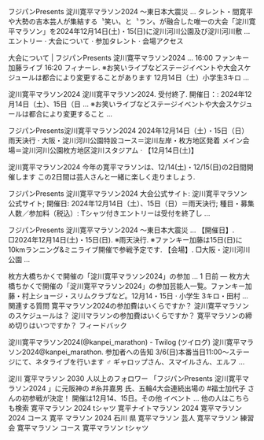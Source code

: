 フジパンPresents 淀川寛平マラソン2024 ～東日本大震災 ...
タレント・間寛平や大勢の吉本芸人が集結する〝笑い〟と〝ラン〟が融合した唯一の大会「淀川寛平マラソン」を2024年12月14日(土)・15(日)に淀川河川公園及び淀川河川敷 ...
‎エントリー · ‎大会について · ‎参加タレント · ‎会場アクセス

大会について | フジパンPresents 淀川寛平マラソン2024 ...
16:00 ファンキー加藤ライブ 16:20 フィナーレ. ※お笑いライブなどステージイベントや大会スケジュールは都合により変更することがあります 12月14日（土）小学生3キロ ...

淀川寛平マラソン2024
淀川寛平マラソン2024. 受付終了. 開催日：: 2024年12月14日（土）、15日（日 ... ※お笑いライブなどステージイベントや大会スケジュールは都合により変更すること ...

フジパンPresents淀川寛平マラソン2024
2024年12月14日（土）・15日（日） 雨天決行 · 大阪・淀川河川公園特設コース＝淀川左岸・枚方地区発着 メイン会場＝淀川河川公園枚方地区淀川スタジアム · 【12月14日(土)】

淀川寛平マラソン2024 
今年の寛平マラソンは、12/14(土)・12/15(日)の2日間開催します この2日間は芸人さんと一緒に楽しく走りましょう.

フジパンPresents 淀川寛平マラソン2024
大会公式サイト: 淀川寛平マラソン 公式サイト; 開催日: 2024年12月14日（土）、15日（日）＝雨天決行; 種目・募集人数／参加料（税込）: Tシャツ付きエントリーは受付を終了し ...

フジパンPresents 淀川寛平マラソン2024 ～東日本大震災 ...
【開催日】. □2024年12月14日(土)・15日(日). ※雨天決行. ※ファンキー加藤は15日(日)に10kmランニング&ミニライブ開催で参戦予定です. 【会場】. □大阪・淀川河川公園 ...

枚方大橋ちかくで開催の「淀川寛平マラソン2024」の参加 ...
1 日前 — 枚方大橋ちかくで開催の「淀川寛平マラソン2024」の参加芸能人一覧。ファンキー加藤・村上ショージ・スリムクラブなど。12月14・15日 · 小学生 3キロ・田村 ...
関連する質問
寛平マラソン2024の参加費はいくらですか？
淀川寛平マラソンのスケジュールは？
淀川マラソンの参加費はいくらですか？
寛平マラソンの締め切りはいつですか？
フィードバック

淀川寛平マラソン2024(@kanpei_marathon) - Twilog (ツイログ)
淀川寛平マラソン2024@kanpei_marathon. 参加者への告知 3/6(日)本番当日11:00〜ステージにて、ネタライブを行います ‍♂️ ギャロップさん、スマイルさん、エルフ ...

淀川 寛平マラソン
2030 人以上のフォロワー
「フジパンPresents 淀川寛平マラソン2024 」に元阪神の #糸井嘉男 氏、五輪4大会連続出場の #福士加代子 さんの初参戦が決定！ 開催は12月14、15日。その他 イベント ...
他の人はこちらも検索
寛平マラソン 2024 tシャツ
寛平ナイトマラソン 2024
寛平マラソン 2024 コース
寛平 マラソン 2024 石川 県
寛平マラソン 芸人
寛平マラソン 練習会
寛平マラソン コース
寛平マラソン tシャツ
